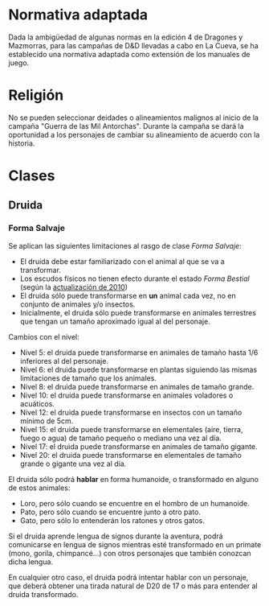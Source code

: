 <!-- TITLE: Normativa para D&D -->

# Normativa adaptada

Dada la ambigüedad de algunas normas en la edición 4 de Dragones y Mazmorras, para las campañas de D&D llevadas a cabo en La Cueva, se ha establecido una normativa adaptada como extensión de los manuales de juego.

# Religión

No se pueden seleccionar deidades o alineamientos malignos al inicio de la campaña "Guerra de las Mil Antorchas". Durante la campaña se dará la oportunidad a los personajes de cambiar su alineamiento de acuerdo con la historia.

# Clases

## Druida

### Forma Salvaje

Se aplican las siguientes limitaciones al rasgo de clase *Forma Salvaje*:

* El druida debe estar familiarizado con el animal al que se va a transformar.
* Los escudos físicos no tienen efecto durante el estado *Forma Bestial* (según la [actualización de 2010](http://dnd4.wikia.com/wiki/March_2010_update))
* El druida sólo puede transformarse en **un** animal cada vez, no en conjunto de animales y/o insectos.
* Inicialmente, el druida sólo puede transformarse en animales terrestres que tengan un tamaño aproximado igual al del personaje.

Cambios con el nivel:

* Nivel 5: el druida puede transformarse en animales de tamaño hasta 1/6 inferiores al del personaje.
* Nivel 6: el druida puede transformarse en plantas siguiendo las mismas limitaciones de tamaño que los animales.
* Nivel 8: el druida puede transformarse en animales de tamaño grande.
* Nivel 10: el druida puede transformarse en animales voladores o acuáticos.
* Nivel 12: el druida puede transformarse en insectos con un tamaño mínimo de 5cm.
* Nivel 15: el druida puede transformarse en elementales (aire, tierra, fuego o agua) de tamaño pequeño o mediano una vez al día.
* Nivel 17: el druida puede transformarse en animales de tamaño gigante.
* Nivel 20: el druida puede transformarse en elementales de tamaño grande o gigante una vez al día.

El druida sólo podrá **hablar** en forma humanoide, o transformado en alguno de estos animales:

* Loro, pero sólo cuando se encuentre en el hombro de un humanoide.
* Pato, pero sólo cuando se encuentre junto a otro pato.
* Gato, pero sólo lo entenderán los ratones y otros gatos.

Si el druida aprende lengua de signos durante la aventura, podrá comunicarse en lengua de signos mientras esté transformado en un primate (mono, gorila, chimpancé...) con otros personajes que también conozcan dicha lengua.

En cualquier otro caso, el druida podrá intentar hablar con un personaje, que deberá obtener una tirada natural de D20 de 17 o más para entender al druida transformado.
